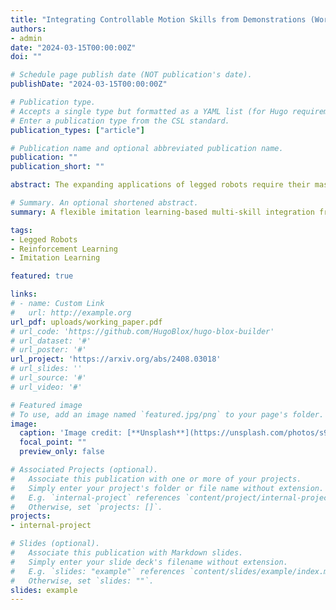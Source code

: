```yaml
---
title: "Integrating Controllable Motion Skills from Demonstrations (Working paper)"
authors:
- admin
date: "2024-03-15T00:00:00Z"
doi: ""

# Schedule page publish date (NOT publication's date).
publishDate: "2024-03-15T00:00:00Z"

# Publication type.
# Accepts a single type but formatted as a YAML list (for Hugo requirements).
# Enter a publication type from the CSL standard.
publication_types: ["article"]

# Publication name and optional abbreviated publication name.
publication: ""
publication_short: ""

abstract: The expanding applications of legged robots require their mastery of versatile motion skills. Correspondingly, researchers must address the challenge of integrating multiple diverse motion skills into controllers. While existing reinforcement learning (RL)-based approaches have achieved notable success in multi-skill integration for legged robots, these methods often require intricate reward engineering or are restricted to integrating a predefined set of motion skills constrained by specific task objectives, resulting in limited flexibility. In this work, we introduce a flexible multi-skill integration framework named Controllable Skills Integration (CSI). CSI enables the integration of a diverse set of motion skills with varying styles into a single policy without the need for complex reward tuning. Furthermore, in a hierarchical control manner, the trained low-level policy can be coupled with a high-level Natural Language Inference (NLI) module to enable preliminary language-directed skill control. Our experiments demonstrate that CSI can flexibly integrate a diverse array of motion skills more comprehensively and facilitate the transitions between different skills. Additionally, CSI exhibits good scalability as the number of motion skills to be integrated increases significantly.

# Summary. An optional shortened abstract.
summary: A flexible imitation learning-based multi-skill integration framework for legged robots.

tags:
- Legged Robots
- Reinforcement Learning
- Imitation Learning

featured: true

links:
# - name: Custom Link
#   url: http://example.org
url_pdf: uploads/working_paper.pdf
# url_code: 'https://github.com/HugoBlox/hugo-blox-builder'
# url_dataset: '#'
# url_poster: '#'
url_project: 'https://arxiv.org/abs/2408.03018'
# url_slides: ''
# url_source: '#'
# url_video: '#'

# Featured image
# To use, add an image named `featured.jpg/png` to your page's folder. 
image:
  caption: 'Image credit: [**Unsplash**](https://unsplash.com/photos/s9CC2SKySJM)'
  focal_point: ""
  preview_only: false

# Associated Projects (optional).
#   Associate this publication with one or more of your projects.
#   Simply enter your project's folder or file name without extension.
#   E.g. `internal-project` references `content/project/internal-project/index.md`.
#   Otherwise, set `projects: []`.
projects:
- internal-project

# Slides (optional).
#   Associate this publication with Markdown slides.
#   Simply enter your slide deck's filename without extension.
#   E.g. `slides: "example"` references `content/slides/example/index.md`.
#   Otherwise, set `slides: ""`.
slides: example
---
```


<!-- This work is driven by the results in my [previous paper](/publication/conference-paper/) on LLMs.

{{% callout note %}}
Create your slides in Markdown - click the *Slides* button to check out the example.
{{% /callout %}}

Add the publication's **full text** or **supplementary notes** here. You can use rich formatting such as including [code, math, and images](https://docs.hugoblox.com/content/writing-markdown-latex/). -->
